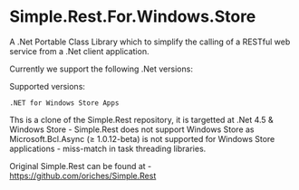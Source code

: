 Simple.Rest.For.Windows.Store
=============================

A .Net Portable Class Library which to simplify the calling of a RESTful web service from a .Net client application.

Currently we support the following .Net versions:

Supported versions:

	.NET for Windows Store Apps
	
Ths is a clone of the Simple.Rest repository, it is targetted at .Net 4.5 & Windows Store - Simple.Rest does not support Windows Store as Microsoft.Bcl.Async (≥ 1.0.12-beta) is not supported for Windows Store applications - miss-match in task threading libraries.

Original Simple.Rest can be found at - https://github.com/oriches/Simple.Rest

